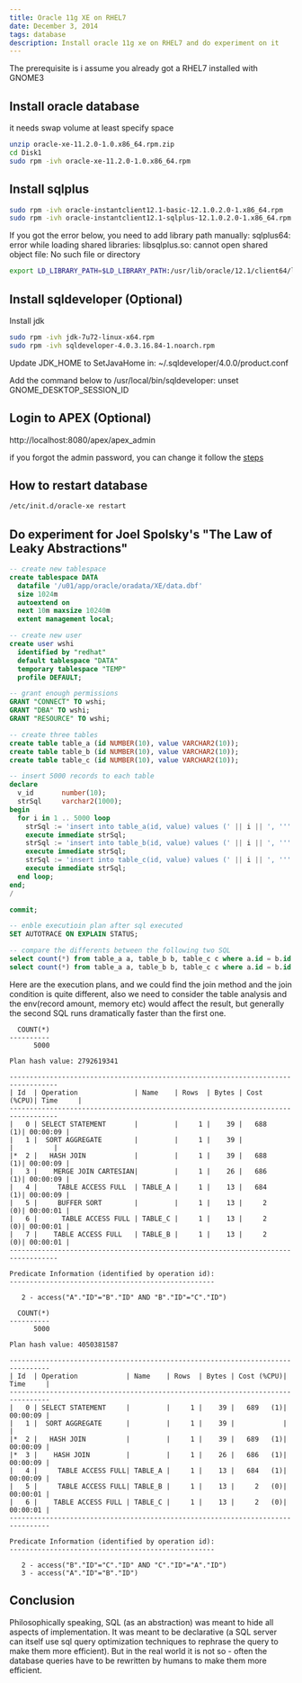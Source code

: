 ```yaml
---
title: Oracle 11g XE on RHEL7
date: December 3, 2014
tags: database
description: Install oracle 11g xe on RHEL7 and do experiment on it
---
```


The prerequisite is i assume you already got a RHEL7 installed with GNOME3

## Install oracle database

it needs swap volume at least specify space
``` bash
unzip oracle-xe-11.2.0-1.0.x86_64.rpm.zip
cd Disk1
sudo rpm -ivh oracle-xe-11.2.0-1.0.x86_64.rpm
```

## Install sqlplus
``` bash
sudo rpm -ivh oracle-instantclient12.1-basic-12.1.0.2.0-1.x86_64.rpm
sudo rpm -ivh oracle-instantclient12.1-sqlplus-12.1.0.2.0-1.x86_64.rpm
```

If you got the error below, you need to add library path manually:
sqlplus64: error while loading shared libraries: libsqlplus.so: cannot open shared object file: No such file or directory
``` bash
export LD_LIBRARY_PATH=$LD_LIBRARY_PATH:/usr/lib/oracle/12.1/client64/lib/
```

## Install sqldeveloper (Optional)
Install jdk
``` bash
sudo rpm -ivh jdk-7u72-linux-x64.rpm
sudo rpm -ivh sqldeveloper-4.0.3.16.84-1.noarch.rpm
```

Update JDK_HOME to SetJavaHome in:
~/.sqldeveloper/4.0.0/product.conf

Add the command below to /usr/local/bin/sqldeveloper:
unset GNOME_DESKTOP_SESSION_ID

## Login to APEX (Optional)

http://localhost:8080/apex/apex_admin

if you forgot the admin password, you can change it follow the [steps][apex]

## How to restart database
``` bash
/etc/init.d/oracle-xe restart
```

## Do experiment for Joel Spolsky's "The Law of Leaky Abstractions"
``` sql
-- create new tablespace
create tablespace DATA
  datafile '/u01/app/oracle/oradata/XE/data.dbf'
  size 1024m
  autoextend on
  next 10m maxsize 10240m
  extent management local;

-- create new user
create user wshi
  identified by "redhat"
  default tablespace "DATA"
  temporary tablespace "TEMP"
  profile DEFAULT;

-- grant enough permissions
GRANT "CONNECT" TO wshi;
GRANT "DBA" TO wshi;
GRANT "RESOURCE" TO wshi;

-- create three tables
create table table_a (id NUMBER(10), value VARCHAR2(10));
create table table_b (id NUMBER(10), value VARCHAR2(10));
create table table_c (id NUMBER(10), value VARCHAR2(10));

-- insert 5000 records to each table
declare
  v_id       number(10);
  strSql     varchar2(1000);
begin
  for i in 1 .. 5000 loop
    strSql := 'insert into table_a(id, value) values (' || i || ', ''' || abs(mod(dbms_random.random,100)) || ''')';
    execute immediate strSql;
    strSql := 'insert into table_b(id, value) values (' || i || ', ''' || abs(mod(dbms_random.random,100)) || ''')';
    execute immediate strSql;
    strSql := 'insert into table_c(id, value) values (' || i || ', ''' || abs(mod(dbms_random.random,100)) || ''')';
    execute immediate strSql;
  end loop;
end;
/

commit;

-- enble executioin plan after sql executed
SET AUTOTRACE ON EXPLAIN STATUS;

-- compare the differents between the following two SQL
select count(*) from table_a a, table_b b, table_c c where a.id = b.id and b.id = c.id;
select count(*) from table_a a, table_b b, table_c c where a.id = b.id and b.id = c.id and c.id = a.id;

```

Here are the execution plans, and we could find the join method and the join
condition is quite different, also we need to consider the table analysis and
the env(record amount, memory etc) would affect the result, but generally the
second SQL runs dramatically faster than the first one.

```
  COUNT(*)
----------
      5000

Plan hash value: 2792619341

----------------------------------------------------------------------------------
| Id  | Operation              | Name    | Rows  | Bytes | Cost (%CPU)| Time     |
----------------------------------------------------------------------------------
|   0 | SELECT STATEMENT       |         |     1 |    39 |   688   (1)| 00:00:09 |
|   1 |  SORT AGGREGATE        |         |     1 |    39 |            |          |
|*  2 |   HASH JOIN            |         |     1 |    39 |   688   (1)| 00:00:09 |
|   3 |    MERGE JOIN CARTESIAN|         |     1 |    26 |   686   (1)| 00:00:09 |
|   4 |     TABLE ACCESS FULL  | TABLE_A |     1 |    13 |   684   (1)| 00:00:09 |
|   5 |     BUFFER SORT        |         |     1 |    13 |     2   (0)| 00:00:01 |
|   6 |      TABLE ACCESS FULL | TABLE_C |     1 |    13 |     2   (0)| 00:00:01 |
|   7 |    TABLE ACCESS FULL   | TABLE_B |     1 |    13 |     2   (0)| 00:00:01 |
----------------------------------------------------------------------------------

Predicate Information (identified by operation id):
---------------------------------------------------

   2 - access("A"."ID"="B"."ID" AND "B"."ID"="C"."ID")

  COUNT(*)
----------
      5000

Plan hash value: 4050381587

--------------------------------------------------------------------------------
| Id  | Operation            | Name    | Rows  | Bytes | Cost (%CPU)| Time     |
--------------------------------------------------------------------------------
|   0 | SELECT STATEMENT     |         |     1 |    39 |   689   (1)| 00:00:09 |
|   1 |  SORT AGGREGATE      |         |     1 |    39 |            |          |
|*  2 |   HASH JOIN          |         |     1 |    39 |   689   (1)| 00:00:09 |
|*  3 |    HASH JOIN         |         |     1 |    26 |   686   (1)| 00:00:09 |
|   4 |     TABLE ACCESS FULL| TABLE_A |     1 |    13 |   684   (1)| 00:00:09 |
|   5 |     TABLE ACCESS FULL| TABLE_B |     1 |    13 |     2   (0)| 00:00:01 |
|   6 |    TABLE ACCESS FULL | TABLE_C |     1 |    13 |     2   (0)| 00:00:01 |
--------------------------------------------------------------------------------

Predicate Information (identified by operation id):
---------------------------------------------------

   2 - access("B"."ID"="C"."ID" AND "C"."ID"="A"."ID")
   3 - access("A"."ID"="B"."ID")

```

## Conclusion

Philosophically speaking, SQL (as an abstraction) was meant to hide all aspects
of implementation. It was meant to be declarative (a SQL server can itself use
sql query optimization techniques to rephrase the query to make them more
efficient). But in the real world it is not so - often the database queries
have to be rewritten by humans to make them more efficient.


[apex]: http://www.oracle.com/webfolder/technetwork/tutorials/obe/db/11g/r2/prod/install/apexinst/apexinst_prod.htm
